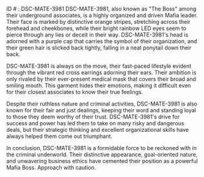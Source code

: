 ID # : DSC-MATE-3981
DSC-MATE-3981, also known as "The Boss" among their underground associates, is a highly organized and driven Mafia leader. Their face is marked by distinctive orange stripes, stretching across their forehead and cheekbones, while their bright rainbow LED eyes seem to pierce through any lies or deceit in their way. DSC-MATE-3981's head is adorned with a purple cap that carries the symbol of their organization, and their green hair is slicked back tightly, falling in a neat ponytail down their back.

DSC-MATE-3981 is always on the move, their fast-paced lifestyle evident through the vibrant red cross earrings adorning their ears. Their ambition is only rivaled by their ever-present medical mask that covers their broad and smiling mouth. This garment hides their emotions, making it difficult even for their closest associates to know their true feelings.

Despite their ruthless nature and criminal activities, DSC-MATE-3981 is also known for their fair and just dealings, keeping their word and standing loyal to those they deem worthy of their trust. DSC-MATE-3981's drive for success and power has led them to take on many risky and dangerous deals, but their strategic thinking and excellent organizational skills have always helped them come out triumphant.

In conclusion, DSC-MATE-3981 is a formidable force to be reckoned with in the criminal underworld. Their distinctive appearance, goal-oriented nature, and unwavering business ethics have cemented their position as a powerful Mafia Boss. Approach with caution.